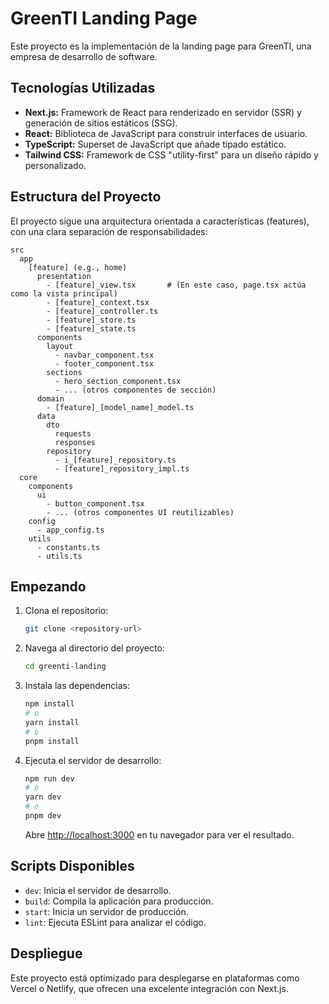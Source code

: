# GreenTI Landing Page

Este proyecto es la implementación de la landing page para GreenTI, una empresa de desarrollo de software.

## Tecnologías Utilizadas

*   **Next.js:** Framework de React para renderizado en servidor (SSR) y generación de sitios estáticos (SSG).
*   **React:** Biblioteca de JavaScript para construir interfaces de usuario.
*   **TypeScript:** Superset de JavaScript que añade tipado estático.
*   **Tailwind CSS:** Framework de CSS "utility-first" para un diseño rápido y personalizado.

## Estructura del Proyecto

El proyecto sigue una arquitectura orientada a características (features), con una clara separación de responsabilidades:

```
src
  app
    [feature] (e.g., home)
      presentation
        - [feature]_view.tsx       # (En este caso, page.tsx actúa como la vista principal)
        - [feature]_context.tsx
        - [feature]_controller.ts
        - [feature]_store.ts
        - [feature]_state.ts
      components
        layout
          - navbar_component.tsx
          - footer_component.tsx
        sections
          - hero_section_component.tsx
          - ... (otros componentes de sección)
      domain
        - [feature]_[model_name]_model.ts
      data
        dto
          requests
          responses
        repository
          - i_[feature]_repository.ts
          - [feature]_repository_impl.ts
  core
    components
      ui
        - button_component.tsx
        - ... (otros componentes UI reutilizables)
    config
      - app_config.ts
    utils
      - constants.ts
      - utils.ts
```

## Empezando

1.  Clona el repositorio:
    ```bash
    git clone <repository-url>
    ```
2.  Navega al directorio del proyecto:
    ```bash
    cd greenti-landing
    ```
3.  Instala las dependencias:
    ```bash
    npm install
    # o
    yarn install
    # o
    pnpm install
    ```
4.  Ejecuta el servidor de desarrollo:
    ```bash
    npm run dev
    # o
    yarn dev
    # o
    pnpm dev
    ```
    Abre [http://localhost:3000](http://localhost:3000) en tu navegador para ver el resultado.

## Scripts Disponibles

*   `dev`: Inicia el servidor de desarrollo.
*   `build`: Compila la aplicación para producción.
*   `start`: Inicia un servidor de producción.
*   `lint`: Ejecuta ESLint para analizar el código.

## Despliegue

Este proyecto está optimizado para desplegarse en plataformas como Vercel o Netlify, que ofrecen una excelente integración con Next.js.
